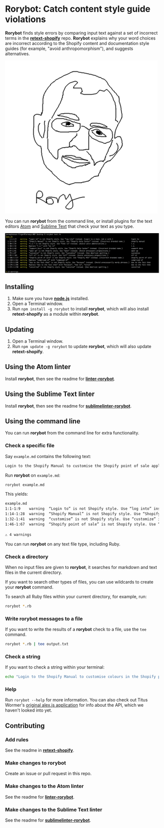 # Rorybot: Catch content style guide violations

**Rorybot** finds style errors by comparing input text against a set of incorrect terms in the [**retext-shopify**](https://github.com/Shopify/retext-shopify) repo. **Rorybot** explains why your word choices are incorrect according to the Shopify content and documentation style guides (for example, "avoid anthropomorphism"), and suggests alternatives.

![rorybot logo](rorybotlogo.png)

You can run **rorybot** from the command line, or install plugins for the text editors [Atom](https://github.com/Shopify/linter-rorybot) and [Sublime Text](https://github.com/Shopify/sublimelinter-rorybot) that check your text as you type.

![rorybot command line screenshot](rorybot-cmd-screenshot.png)

## Installing

1. Make sure you have [**node.js**](https://nodejs.org/en/download/) installed.
2. Open a Terminal window.
3. Run `npm install -g rorybot` to install **rorybot**, which will also install **retext-shopify** as a module within **rorybot**.

## Updating

1. Open a Terminal window.
2. Run `npm update -g rorybot` to update **rorybot**, which will also update **retext-shopify**.

## Using the Atom linter

Install **rorybot**, then see the readme for [**linter-rorybot**](https://github.com/Shopify/linter-rorybot).

## Using the Sublime Text linter

Install **rorybot**, then see the readme for [**sublimelinter-rorybot**](https://github.com/Shopify/sublimelinter-rorybot).

## Using the command line

You can run **rorybot** from the command line for extra functionality.

### Check a specific file

Say `example.md` contains the following text:

```md
Login to the Shopify Manual to customise the Shopify point of sale application. 
```

Run **rorybot** on `example.md`:

```sh
rorybot example.md
```

This yields:

```txt
example.md
1:1-1:9    warning  “Login to” is not Shopify style. Use “log into” instead. (Login is a noun, not a verb.)              login to
1:14-1:28  warning  “Shopify Manual” is not Shopify style. Use “Shopify Help Center” instead. (Incorrect branded name.)  shopify manual
1:32-1:41  warning  “customise” is not Shopify style. Use “customize” instead. (Use American spelling.)                  customise
1:46-1:67  warning  “Shopify point of sale” is not Shopify style. Use “Shopify POS” instead. (Incorrect branded name.)   shopify point of sale

⚠ 4 warnings 
```

You can run **rorybot** on any text file type, including Ruby.

### Check a directory

When no input files are given to **rorybot**, it searches for markdown and text files in the current directory.

If you want to search other types of files, you can use wildcards to create your **rorybot** command.

To search all Ruby files within your current directory, for example, run:

```sh
rorybot *.rb
```
### Write rorybot messages to a file

If you want to write the results of a **rorybot** check to a file, use the `tee` command.

```sh
rorybot *.rb | tee output.txt
```

### Check a string

If you want to check a string within your terminal:

```sh
echo "Login to the Shopify Manual to customise colours in the Shopify point of sale application." | rorybot
```

### Help

Run `rorybot --help` for more information. You can also check out Titus Wormer's [original alex.js application](https://github.com/wooorm/alex) for info about the API, which we haven't looked into yet.

## Contributing

### Add rules

See the readme in [**retext-shopify**](https://github.com/Shopify/retext-shopify).

### Make changes to rorybot

Create an issue or pull request in this repo.

### Make changes to the Atom linter

See the readme for [**linter-rorybot**](https://github.com/Shopify/linter-rorybot).

### Make changes to the Sublime Text linter

See the readme for [**sublimelinter-rorybot**](https://github.com/Shopify/sublimelinter-rorybot).
